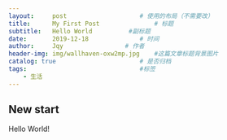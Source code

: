 ```yaml
---
layout:     post   				    # 使用的布局（不需要改）
title:      My First Post 				# 标题 
subtitle:   Hello World          #副标题
date:       2019-12-18 				# 时间
author:     Jqy					# 作者
header-img: img/wallhaven-oxw2mp.jpg 	#这篇文章标题背景图片
catalog: true 						# 是否归档
tags:								#标签
    - 生活
---
```


## New start
Hello World!